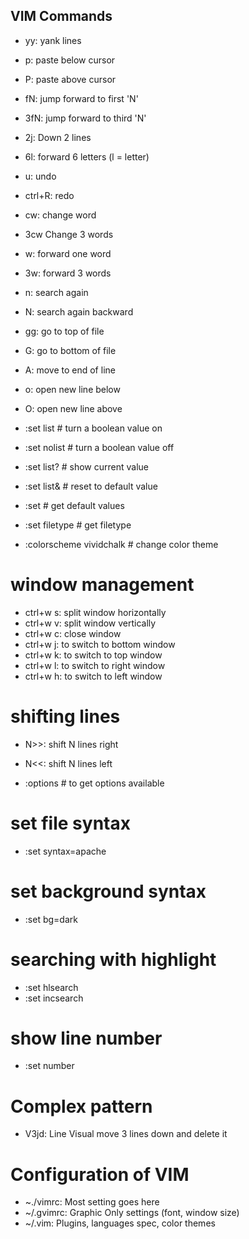 ## VIM Commands

- yy: yank lines
- p: paste below cursor
- P: paste above cursor
- fN: jump forward to first 'N'
- 3fN: jump forward to third 'N'
- 2j: Down 2 lines 
- 6l: forward 6 letters (l = letter)

- u: undo
- ctrl+R: redo

- cw: change word
- 3cw Change 3 words

- w: forward one word
- 3w: forward 3 words

- n: search again
- N: search again backward

- gg: go to top of file 
- G: go to bottom of file

- A: move to end of line 
- o: open new line below
- O: open new line above

- :set list                   # turn a boolean value on
- :set nolist                 # turn a boolean value off 
- :set list?                  # show current value
- :set list&                  # reset to default value

- :set                        # get default values
- :set filetype               # get filetype 
- :colorscheme vividchalk     # change color theme 

# window management
- ctrl+w s: split window horizontally
- ctrl+w v: split window vertically
- ctrl+w c: close window 
- ctrl+w j: to switch to bottom window
- ctrl+w k: to switch to top window
- ctrl+w l: to switch to right window
- ctrl+w h: to switch to left window

# shifting lines
- N>>: shift N lines right 
- N<<: shift N lines left 

- :options        # to get options available

# set file syntax
- :set syntax=apache

# set background syntax
- :set bg=dark


# searching with highlight
- :set hlsearch
- :set incsearch

# show line number
- :set number

# Complex pattern
- V3jd: Line Visual move 3 lines down and delete it

# Configuration of VIM
- ~./vimrc: Most setting goes here
- ~/.gvimrc: Graphic Only settings (font, window size)
- ~/.vim: Plugins, languages spec, color themes
